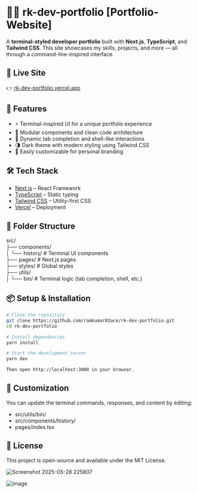 # 🧑‍💻 rk-dev-portfolio [Portfolio-Website]

A **terminal-styled developer portfolio** built with **Next.js**, **TypeScript**, and **Tailwind CSS**. This site showcases my skills, projects, and more — all through a command-line-inspired interface.

## 🚀 Live Site

👉 [rk-dev-portfolio.vercel.app](https://rk-dev-portfolio.vercel.app)

## 🎯 Features

- ⚡ Terminal-inspired UI for a unique portfolio experience
- 🧩 Modular components and clean code architecture
- 🔄 Dynamic tab completion and shell-like interactions
- 🌗 Dark theme with modern styling using Tailwind CSS
- 🔧 Easily customizable for personal branding

## 🛠️ Tech Stack

- [Next.js](https://nextjs.org/) – React Framework
- [TypeScript](https://www.typescriptlang.org/) – Static typing
- [Tailwind CSS](https://tailwindcss.com/) – Utility-first CSS
- [Vercel](https://vercel.com/) – Deployment

## 📂 Folder Structure

src/  
├── components/  
│ └── history/ # Terminal UI components  
├── pages/ # Next.js pages  
├── styles/ # Global styles  
├── utils/  
│ └── bin/ # Terminal logic (tab completion, shell, etc.)  


## 📦 Setup & Installation

```bash
# Clone the repository
git clone https://github.com/ramkumar03ace/rk-dev-portfolio.git
cd rk-dev-portfolio

# Install dependencies
yarn install

# Start the development server
yarn dev

Then open http://localhost:3000 in your browser.
```

## 🧪 Customization

You can update the terminal commands, responses, and content by editing:

- src/utils/bin/
- src/components/history/
- pages/index.tsx

## 📜 License

This project is open-source and available under the MIT License.

![Screenshot 2025-05-28 225807](https://github.com/user-attachments/assets/5aa47b95-9650-4476-9409-024f75a6fd62)

![image](https://github.com/user-attachments/assets/ecf6f7de-c9fc-4e9e-9e20-2696bee40e58)

